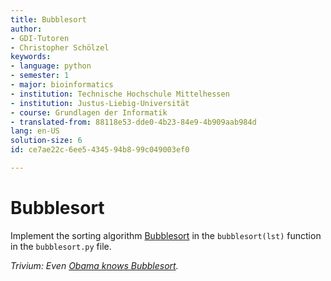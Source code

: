 ```yaml
---
title: Bubblesort
author:
- GDI-Tutoren
- Christopher Schölzel
keywords:
- language: python
- semester: 1
- major: bioinformatics
- institution: Technische Hochschule Mittelhessen
- institution: Justus-Liebig-Universität
- course: Grundlagen der Informatik
- translated-from: 88118e53-dde0-4b23-84e9-4b909aab984d
lang: en-US
solution-size: 6
id: ce7ae22c-6ee5-4345-94b8-99c049003ef0

---
```

# Bubblesort

Implement the sorting algorithm [Bubblesort](https://en.wikipedia.org/wiki/Bubble_sort) in the `bubblesort(lst)` function in the `bubblesort.py` file.

*Trivium: Even [Obama knows Bubblesort](https://www.youtube.com/watch?v=k4RRi_ntQc8).*
